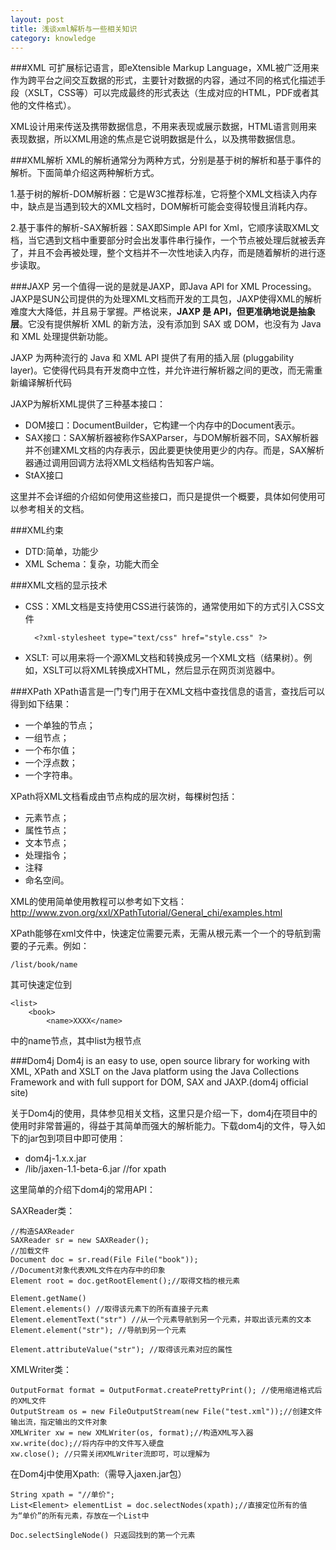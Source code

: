 ```yaml
---
layout: post
title: 浅谈xml解析与一些相关知识
category: knowledge
---
```

###XML
可扩展标记语言，即eXtensible Markup Language，XML被广泛用来作为跨平台之间交互数据的形式，主要针对数据的内容，通过不同的格式化描述手段（XSLT，CSS等）可以完成最终的形式表达（生成对应的HTML，PDF或者其他的文件格式）。

XML设计用来传送及携带数据信息，不用来表现或展示数据，HTML语言则用来表现数据，所以XML用途的焦点是它说明数据是什么，以及携带数据信息。

###XML解析
XML的解析通常分为两种方式，分别是基于树的解析和基于事件的解析。下面简单介绍这两种解析方式。

1.基于树的解析-DOM解析器：它是W3C推荐标准，它将整个XML文档读入内存中，缺点是当遇到较大的XML文档时，DOM解析可能会变得较慢且消耗内存。

2.基于事件的解析-SAX解析器：SAX即Simple API for Xml，它顺序读取XML文档，当它遇到文档中重要部分时会出发事件串行操作，一个节点被处理后就被丢弃了，并且不会再被处理，整个文档并不一次性地读入内存，而是随着解析的进行逐步读取。

###JAXP
另一个值得一说的是就是JAXP，即Java API for XML Processing。JAXP是SUN公司提供的为处理XML文档而开发的工具包，JAXP使得XML的解析难度大大降低，并且易于掌握。严格说来，**JAXP 是 API，但更准确地说是抽象层**。它没有提供解析 XML 的新方法，没有添加到 SAX 或 DOM，也没有为 Java 和 XML 处理提供新功能。

JAXP 为两种流行的 Java 和 XML API 提供了有用的插入层 (pluggability layer)。它使得代码具有开发商中立性，并允许进行解析器之间的更改，而无需重新编译解析代码

JAXP为解析XML提供了三种基本接口：

- DOM接口：DocumentBuilder，它构建一个内存中的Document表示。
- SAX接口：SAX解析器被称作SAXParser，与DOM解析器不同，SAX解析器并不创建XML文档的内存表示，因此要更快使用更少的内存。而是，SAX解析器通过调用回调方法将XML文档结构告知客户端。
- StAX接口

这里并不会详细的介绍如何使用这些接口，而只是提供一个概要，具体如何使用可以参考相关的文档。

###XML约束

- DTD:简单，功能少
- XML Schema：复杂，功能大而全


###XML文档的显示技术
- CSS：XML文档是支持使用CSS进行装饰的，通常使用如下的方式引入CSS文件

		<?xml-stylesheet type="text/css" href="style.css" ?>

- XSLT:	可以用来将一个源XML文档和转换成另一个XML文档（结果树）。例如，XSLT可以将XML转换成XHTML，然后显示在网页浏览器中。

###XPath
XPath语言是一门专门用于在XML文档中查找信息的语言，查找后可以得到如下结果：

- 一个单独的节点；
- 一组节点；
- 一个布尔值；
- 一个浮点数；
- 一个字符串。
	
XPath将XML文档看成由节点构成的层次树，每棵树包括：

- 元素节点；
- 属性节点；
- 文本节点；
- 处理指令；
- 注释
- 命名空间。

XML的使用简单使用教程可以参考如下文档：
<http://www.zvon.org/xxl/XPathTutorial/General_chi/examples.html>

XPath能够在xml文件中，快速定位需要元素，无需从根元素一个一个的导航到需要的子元素。例如：
		
	/list/book/name
其可快速定位到
	
	<list>
		<book>
			<name>XXXX</name>

中的name节点，其中list为根节点

###Dom4j
Dom4j is an easy to use, open source library for working with XML, XPath and XSLT on the Java platform using the Java Collections Framework and with full support for DOM, SAX and JAXP.(dom4j official site)

关于Dom4j的使用，具体参见相关文档，这里只是介绍一下，dom4j在项目中的使用时非常普遍的，得益于其简单而强大的解析能力。下载dom4j的文件，导入如下的jar包到项目中即可使用：

- dom4j-1.x.x.jar
- /lib/jaxen-1.1-beta-6.jar  //for xpath

这里简单的介绍下dom4j的常用API：

SAXReader类：

	//构造SAXReader
	SAXReader sr = new SAXReader();
	//加载文件
	Document doc = sr.read(File File("book"));
	//Document对象代表XML文件在内存中的印象
	Element root = doc.getRootElement();//取得文档的根元素
				
	Element.getName()
	Element.elements() //取得该元素下的所有直接子元素
	Element.elementText("str") //从一个元素导航到另一个元素，并取出该元素的文本
	Element.element("str"); //导航到另一个元素

	Element.attributeValue("str"); //取得该元素对应的属性

XMLWriter类：
	
	OutputFormat format = OutputFormat.createPrettyPrint(); //使用缩进格式后的XML文件
	OutputStream os = new FileOutputStream(new File("test.xml"));//创建文件输出流，指定输出的文件对象
	XMLWriter xw = new XMLWriter(os, format);//构造XML写入器
	xw.write(doc);//将内存中的文件写入硬盘
	xw.close(); //只需关闭XMLWriter流即可，可以理解为

在Dom4j中使用Xpath:（需导入jaxen.jar包）

	String xpath = "//单价";
	List<Element> elementList = doc.selectNodes(xpath);//直接定位所有的值为“单价”的所有元素，存放在一个List中
		
	Doc.selectSingleNode() 只返回找到的第一个元素
